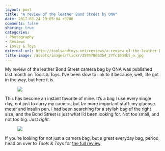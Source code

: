 ```yaml
---
layout: post
title: "A review of the leather Bond Street by ONA"
date: 2017-08-24 19:05:04 +0200
comments: false
sharing: true
categories: 
- Photography
- Reviews
- Tools & Toys
external-url: http://toolsandtoys.net/reviews/a-review-of-the-leather-bond-street-by-ona/
title-image: /assets/images/flickr/35947066354_27fc10d4b5_o.jpg
---
```


My review of the leather Bond Street camera bag by ONA was published last month on Tools & Toys. I’ve been slow to link to it because, well, life got in the way, but here it is.

<figure class="full-width">
	<img src="/assets/images/flickr/36642414161_bf9b1e4b52_o.jpg"/>
</figure>

This has become an instant favorite of mine. It’s a bag I use every single day, not just to carry my camera, but far more important stuff: my glucose meter and insulin pen. I had been searching for a stylish bag of the right size, and the Bond Street is just what I’d been looking for. Not too small, and not too big. Just _right_.

<figure class="full-width">
	<img src="/assets/images/flickr/36734425326_901dc2a578_o.jpg"/>
</figure>

If you’re looking for not just a camera bag, but a great everyday bag, period, head on over to _Tools & Toys_ for [the full review](http://toolsandtoys.net/reviews/a-review-of-the-leather-bond-street-by-ona/).